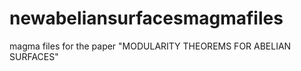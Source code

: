 # newabeliansurfacesmagmafiles
magma files for the paper "MODULARITY THEOREMS FOR ABELIAN SURFACES"
